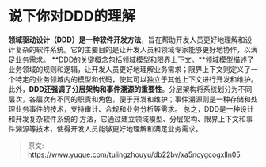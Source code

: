 # 说下你对DDD的理解

**领域驱动设计（DDD）是一种软件开发方法**，旨在帮助开发人员更好地理解和设计复杂的软件系统。它的主要目的是让开发人员和领域专家能够更好地协作，以满足业务需求。
**DDD的关键概念包括领域模型和限界上下文。**领域模型描述了业务领域的规则和逻辑，让开发人员更好地理解业务需求；限界上下文则定义了一个特定的业务领域内的模型和代码，使其可以独立于其他上下文进行开发和维护。
此外，**DDD还强调了分层架构和事件溯源的重要性**。分层架构将系统划分为不同层次，各层次有不同的职责和角色，便于开发和维护；事件溯源则是一种存储和处理业务事件的技术，支持审计、合规和业务分析等需求。
总之，DDD是一种设计和开发复杂软件系统的 方法，它通过建立领域模型、分层架构、限界上下文和事件溯源等技术，使得开发人员能够更好地理解和满足业务需求。


> 原文: <https://www.yuque.com/tulingzhouyu/db22bv/xa5ncygcogxlln05>